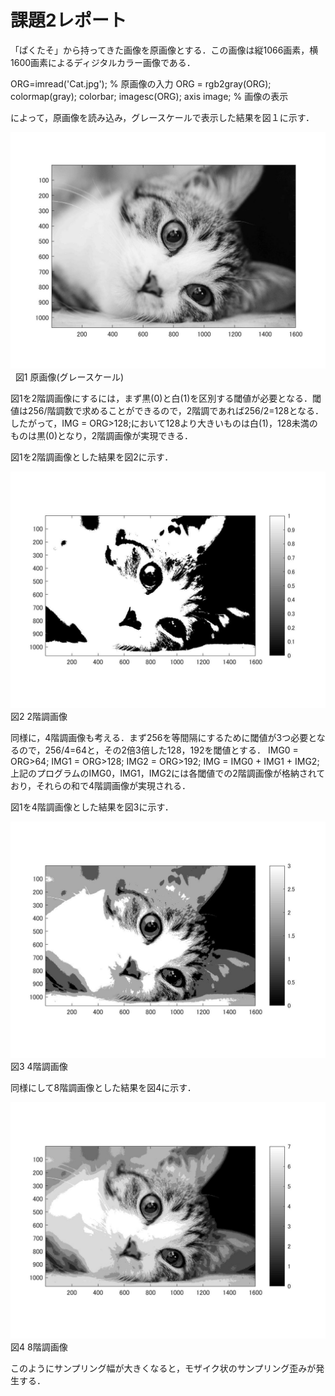 # 課題2レポート

「ぱくたそ」から持ってきた画像を原画像とする．この画像は縦1066画素，横1600画素によるディジタルカラー画像である．

ORG=imread('Cat.jpg'); % 原画像の入力
ORG = rgb2gray(ORG); colormap(gray); colorbar;
imagesc(ORG); axis image; % 画像の表示

によって，原画像を読み込み，グレースケールで表示した結果を図１に示す．

![原画像](https://github.com/Tomoya-A/MyFolder/blob/master/kadai2/kadai2_1.jpg)  
図1 原画像(グレースケール)

図1を2階調画像にするには，まず黒(0)と白(1)を区別する閾値が必要となる．閾値は256/階調数で求めることができるので，2階調であれば256/2=128となる．したがって，IMG = ORG>128;において128より大きいものは白(1)，128未満のものは黒(0)となり，2階調画像が実現できる．

図1を2階調画像とした結果を図2に示す．

![原画像](https://github.com/Tomoya-A/MyFolder/blob/master/kadai2/kadai2_2.jpg)  
図2 2階調画像

同様に，4階調画像も考える．まず256を等間隔にするために閾値が3つ必要となるので，256/4=64と，その2倍3倍した128，192を閾値とする．
IMG0 = ORG>64;
IMG1 = ORG>128;
IMG2 = ORG>192;
IMG = IMG0 + IMG1 + IMG2;
上記のプログラムのIMG0，IMG1，IMG2には各閾値での2階調画像が格納されており，それらの和で4階調画像が実現される．

図1を4階調画像とした結果を図3に示す．

![原画像](https://github.com/Tomoya-A/MyFolder/blob/master/kadai2/kadai2_3.jpg)  
図3 4階調画像

同様にして8階調画像とした結果を図4に示す．

![原画像](https://github.com/Tomoya-A/MyFolder/blob/master/kadai2/kadai2_4.jpg)  
図4 8階調画像

このようにサンプリング幅が大きくなると，モザイク状のサンプリング歪みが発生する．
